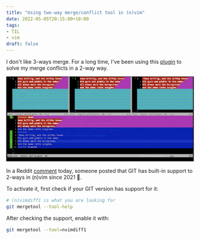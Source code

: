 ```yaml
---
title: "Using two-way merge/conflict tool in (n)vim"
date: 2022-05-05T20:15:00+10:00
tags:
- TIL
- vim
draft: false
---
```

I don't like 3-ways merge. For a long time, I've been using this [plugin](https://github.com/whiteinge/diffconflicts) to solve my merge conflicts in a 2-way way.

![messy-git-conflicts](./messy-git-conflicts.png "🤢")

In a Reddit [comment](https://www.reddit.com/r/neovim/comments/ug96n9/comment/i72djxv/) today, someone posted that GIT has built-in support to 2-ways in (n)vim since 2021 🤯.

To activate it, first check if your GIT version has support for it:

```bash
# (n)vimdiff1 is what you are looking for
git mergetool --tool-help
```

After checking the support, enable it with:

```bash
git mergetool --tool=nvimdiff1
```
